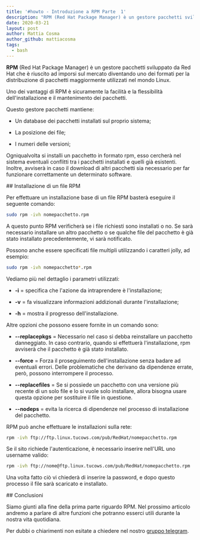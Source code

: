 ```yaml
---
title: '#howto - Introduzione a RPM Parte  1'
description: "RPM (Red Hat Package Manager) è un gestore pacchetti sviluppato da Red Hat che è riuscito ad imporsi su.."
date: 2020-03-21
layout: post
author: Mattia Cosma
author_github: mattiacosma
tags:
  - bash
---
```

**RPM** (Red Hat Package Manager) è un gestore pacchetti sviluppato da Red Hat che è riuscito ad imporsi sul mercato diventando uno dei formati per la distribuzione di pacchetti maggiormente utilizzati nel mondo Linux.

Uno dei vantaggi di RPM è sicuramente la facilità e la flessibilità dell'installazione e il mantenimento dei pacchetti.

Questo gestore pacchetti mantiene:

-   Un database dei pacchetti installati sul proprio sistema;
    
-   La posizione dei file;
    
-   I numeri delle versioni;
    

Ogniqualvolta si installi un pacchetto in formato rpm, esso cercherà nel sistema eventuali conflitti tra i pacchetti installati e quelli già esistenti. Inoltre, avviserà in caso il download di altri pacchetti sia necessario per far funzionare correttamente un determinato software.

## Installazione di un file RPM

Per effettuare un installazione base di un file RPM basterà eseguire il seguente comando:

```bash
sudo rpm -ivh nomepacchetto.rpm
```

A questo punto RPM verificherà se i file richiesti sono installati o no. Se sarà necessario installare un altro pacchetto o se qualche file del pacchetto è già stato installato precedentemente, vi sarà notificato.

Possono anche essere specificati file multipli utilizzando i caratteri jolly, ad esempio:

```bash
sudo rpm -ivh nomepacchetto*.rpm
```

Vediamo più nel dettaglio i parametri utilizzati:

-   **-i** = specifica che l'azione da intraprendere è l'installazione;
    
-   **-v** = fa visualizzare informazioni addizionali durante l'installazione;
    
-   **-h** = mostra il progresso dell'installazione.
    

Altre opzioni che possono essere fornite in un comando sono:

-   **--replacepkgs** = Necessario nel caso si debba reinstallare un pacchetto danneggiato. In caso contrario, quando si effettuerà l'installazione, rpm avviserà che il pacchetto è già stato installato.
    
-   **--force** = Forza il proseguimento dell'installazione senza badare ad eventuali errori. Delle problematiche che derivano da dipendenze errate, però, possono interrompere il processo.
    
-   **--replacefiles** = Se si possiede un pacchetto con una versione più recente di un solo file e lo si vuole solo installare, allora bisogna usare questa opzione per sostituire il file in questione.
    
-   **--nodeps** = evita la ricerca di dipendenze nel processo di installazione del pacchetto.

RPM può anche effettuare le installazioni sulla rete:

```bash
rpm -ivh ftp://ftp.linux.tucows.com/pub/RedHat/nomepacchetto.rpm
```

Se il sito richiede l'autenticazione, è necessario inserire nell'URL uno username valido:

```bash
rpm -ivh ftp://nome@ftp.linux.tucows.com/pub/RedHat/nomepacchetto.rpm
```

Una volta fatto ciò vi chiederà di inserire la password, e dopo questo processo il file sarà scaricato e installato.

## Conclusioni

Siamo giunti alla fine della prima parte riguardo RPM. Nel prossimo articolo andremo a parlare di altre funzioni che potranno esserci utili durante la nostra vita quotidiana.
    
Per dubbi o chiarimenti non esitate a chiedere nel nostro [gruppo telegram](https://t.me/linuxpeople).